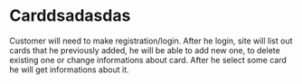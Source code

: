 # Carddsadasdas

 Customer will need to make registration/login. After he login, site will list out cards that he previously added, he will be able to add new one, to delete existing one or change informations about card. After he select some card he will get informations about it.